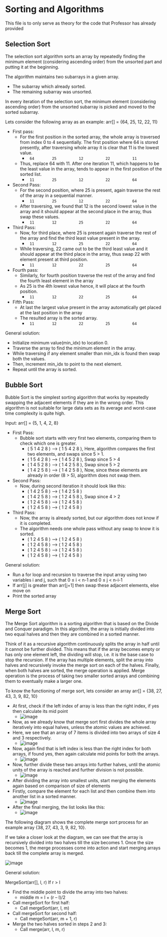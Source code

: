 # Sorting and Algorithms

This file is to only serve as theory for the code that Professor has already provided

## Selection Sort

The selection sort algorithm sorts an array by repeatedly finding the minimum element (considering ascending order) from the unsorted part and putting it at the beginning. 

The algorithm maintains two subarrays in a given array.

- The subarray which already sorted. 
- The remaining subarray was unsorted.

In every iteration of the selection sort, the minimum element (considering ascending order) from the unsorted subarray is picked and moved to the sorted subarray.

Lets consider the following array as an example: arr[] = {64, 25, 12, 22, 11}

- First pass:
  - For the first position in the sorted array, the whole array is traversed from index 0 to 4 sequentially. The first position where 64 is stored presently, after traversing whole array it is clear that 11 is the lowest value.
    - `  64   	   25   	   12   	   22   	   11   `
  - Thus, replace 64 with 11. After one iteration 11, which happens to be the least value in the array, tends to appear in the first position of the sorted list.
    - `  11   	   25   	   12   	   22   	   64   `
- Second Pass:
  - For the second position, where 25 is present, again traverse the rest of the array in a sequential manner.
    - `  11   	   25   	   12   	   22   	   64   `
  - After traversing, we found that 12 is the second lowest value in the array and it should appear at the second place in the array, thus swap these values.
    - `  11   	   12   	   25   	   22   	   64   `
- Third Pass:
  - Now, for third place, where 25 is present again traverse the rest of the array and find the third least value present in the array.
    - `  11   	   12   	   25   	   22   	   64   `
  - While traversing, 22 came out to be the third least value and it should appear at the third place in the array, thus swap 22 with element present at third position.
    - `  11   	   12   	   22   	   25   	   64   `
- Fourth pass:
  - Similarly, for fourth position traverse the rest of the array and find the fourth least element in the array 
  - As 25 is the 4th lowest value hence, it will place at the fourth position.
    - `  11   	   12   	   22   	   25   	   64   `
- Fifth Pass:
  - At last the largest value present in the array automatically get placed at the last position in the array
  - The resulted array is the sorted array.
    - `  11   	   12   	   22   	   25   	   64   `

General solution:

- Initialize minimum value(min_idx) to location 0.
- Traverse the array to find the minimum element in the array.
- While traversing if any element smaller than min_idx is found then swap both the values.
- Then, increment min_idx to point to the next element.
- Repeat until the array is sorted.

## Bubble Sort

Bubble Sort is the simplest sorting algorithm that works by repeatedly swapping the adjacent elements if they are in the wrong order. This algorithm is not suitable for large data sets as its average and worst-case time complexity is quite high.

Input: arr[] = {5, 1, 4, 2, 8}

- First Pass: 
  - Bubble sort starts with very first two elements, comparing them to check which one is greater.
    - ( 5 1 4 2 8 ) –> ( 1 5 4 2 8 ), Here, algorithm compares the first two elements, and swaps since 5 > 1. 
    - ( 1 5 4 2 8 ) –>  ( 1 4 5 2 8 ), Swap since 5 > 4 
    - ( 1 4 5 2 8 ) –>  ( 1 4 2 5 8 ), Swap since 5 > 2 
    - ( 1 4 2 5 8 ) –> ( 1 4 2 5 8 ), Now, since these elements are already in order (8 > 5), algorithm does not swap them.
- Second Pass: 
  - Now, during second iteration it should look like this:
    - ( 1 4 2 5 8 ) –> ( 1 4 2 5 8 ) 
    - ( 1 4 2 5 8 ) –> ( 1 2 4 5 8 ), Swap since 4 > 2 
    - ( 1 2 4 5 8 ) –> ( 1 2 4 5 8 ) 
    - ( 1 2 4 5 8 ) –>  ( 1 2 4 5 8 ) 
- Third Pass: 
  - Now, the array is already sorted, but our algorithm does not know if it is completed.
  - The algorithm needs one whole pass without any swap to know it is sorted.
    - ( 1 2 4 5 8 ) –> ( 1 2 4 5 8 ) 
    - ( 1 2 4 5 8 ) –> ( 1 2 4 5 8 ) 
    - ( 1 2 4 5 8 ) –> ( 1 2 4 5 8 ) 
    - ( 1 2 4 5 8 ) –> ( 1 2 4 5 8 ) 

General solution:

- Run a for loop and recursion to traverse the input array using two variables i and j, such that 0 ≤ i < n-1 and 0 ≤ j < n-i-1
- If arr[j] is greater than arr[j+1] then swap these adjacent elements, else move on
- Print the sorted array

## Merge Sort

The Merge Sort algorithm is a sorting algorithm that is based on the Divide and Conquer paradigm. In this algorithm, the array is initially divided into two equal halves and then they are combined in a sorted manner.

Think of it as a recursive algorithm continuously splits the array in half until it cannot be further divided. This means that if the array becomes empty or has only one element left, the dividing will stop, i.e. it is the base case to stop the recursion. If the array has multiple elements, split the array into halves and recursively invoke the merge sort on each of the halves. Finally, when both halves are sorted, the merge operation is applied. Merge operation is the process of taking two smaller sorted arrays and combining them to eventually make a larger one.

To know the functioning of merge sort, lets consider an array arr[] = {38, 27, 43, 3, 9, 82, 10}

- At first, check if the left index of array is less than the right index, if yes then calculate its mid point
  - ![image](https://user-images.githubusercontent.com/45400093/195530701-b9acdf38-927e-43bc-bffd-35729cdf7d14.png)
- Now, as we already know that merge sort first divides the whole array iteratively into equal halves, unless the atomic values are achieved.
- Here, we see that an array of 7 items is divided into two arrays of size 4 and 3 respectively.
  - ![image](https://user-images.githubusercontent.com/45400093/195530833-27603cce-3d32-43dd-8b75-90958e275549.png)
- Now, again find that is left index is less than the right index for both arrays, if found yes, then again calculate mid points for both the arrays.
  - ![image](https://user-images.githubusercontent.com/45400093/195531202-df236c51-5cd1-4f58-8429-32cb3ca20477.png)
- Now, further divide these two arrays into further halves, until the atomic units of the array is reached and further division is not possible.
  - ![image](https://user-images.githubusercontent.com/45400093/195531402-833898ca-dcb2-4b71-9d04-ed767238a4d3.png)
- After dividing the array into smallest units, start merging the elements again based on comparison of size of elements
- Firstly, compare the element for each list and then combine them into another list in a sorted manner.
  - ![image](https://user-images.githubusercontent.com/45400093/195531507-41b99eee-4c6d-4e55-b6ba-6f81285fec2c.png)
- After the final merging, the list looks like this:
  - ![image](https://user-images.githubusercontent.com/45400093/195531622-c8b724be-55df-4c93-9f9f-4d58a16f8bc8.png)

The following diagram shows the complete merge sort process for an example array {38, 27, 43, 3, 9, 82, 10}. 

If we take a closer look at the diagram, we can see that the array is recursively divided into two halves till the size becomes 1. Once the size becomes 1, the merge processes come into action and start merging arrays back till the complete array is merged.

![image](https://user-images.githubusercontent.com/45400093/195531787-453a5ded-b08b-47e3-95cd-fd7f840d6374.png)

General solution:

MergeSort(arr[], l,  r)
If r > l

- Find the middle point to divide the array into two halves: 
  - middle m = l + (r – l)/2
- Call mergeSort for first half:   
  - Call mergeSort(arr, l, m)
- Call mergeSort for second half:
  - Call mergeSort(arr, m + 1, r)
- Merge the two halves sorted in steps 2 and 3:
  - Call merge(arr, l, m, r)
